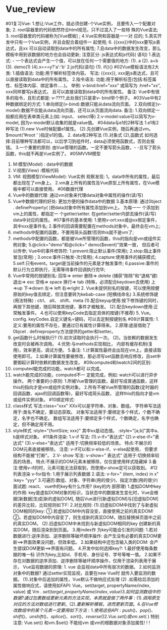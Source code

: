 # Vue_review
#01复习Vue:
   1.想让:Vue工作，就必须创建-个Vue实例， 且要传入一个配置对 象;
   2. root容器里的代码依然符合html规范，只不过混入了一些特 殊的Vue语法;
   3. root容器里的代码被称为[Vue模板] ;
   4.Vue实例和容器是一一对 应的;
   5.真实开发中只有一个Vue实例，并且会配合着组件一 起使用;
   6. {{xxx}}中的xxx要写js表达式，且xx 可以自动读取到data中的所有属性;
   7.且data中的数据发生改变，那么模板中用到该数据的地方也会自动更新;
   注意区分: js表达式和js代码( 语句)
1.表达式: - 一个表达式会产生一个值，可以放在任何一个需要值的地方:
  (1). a
  (2). a+b
  (3). demo(1)
  (4).x===y?'a':'b'
2.js代码(语句)
  (1). if(){}
#02Vue模板语法有2大类:
  1.插值语法:
    功能:用于解析标签体内容。
    写法: {{xxx}}, xxx是js表达式，且可以直接读取到data中的所有属性。
  2.指令语法:
    功能:用于解析标签(包括:标签属性、标签体内容、绑定事件.....)。
    举例: v-bind:href="xxx" 或简写为 :href="xx", xxx同样要写js表达式，
    且可以直接读取到data中的所有属性。
    备注: Vue中有很多的指令，且形式都是: v-????,此处我们只是拿v- bind举个例子。
#03Vue中有2种数据绑定的方式:
  1.单向绑定(v-bind):数据只能从data流向页面。
  2.双向绑定(v-model):数据不仅能从data流向页面，还可以从页面流向data.
备注:
  1.双向绑定一般都应用在表单类元素上(如: input、 select等)
  2.v-model:value可以简写为v-model, 因为v-model默认收集的就是value值。
#04data与e1的2种写法
  1.e1有2种写法
    (1).new Vue时候配置e1属性。
    (2).先创建Vue实例，随后再通过vm。$mount(”#root ' )指定e1的值。
  2. data有2种写法
    (1).对象式
    (2),函数式
    如何选择:目前哪种写法都可以，以后学习到组件时，data必须使用函数式，否则会报错。
3.一个重要的原则:
  由Vue管理的函数。一定不要写箭头函数，- -旦写了箭头函数，this就不再是Vue实例了。
#05MVVM模型
  1. M:模型(Model) : data中的数据
  2. V:视图(View) :模板代码
  3. VM: 视图模型(ViewModel): Vue实例
  观察发现:
    1。data中所有的属性，最后都出现在了vm身上。
    2.vm身上所有的属性及Vue原型上所有属性，在Vue模板中都可以直接使用。
#06数据代理  
  1. Vue中的数据代理:
    通过vm对象来代理data对象中属性的操作(读/写)
  2. Vue中数据代理的好处:
    更加方便的操作data中的数据
  3.基本原理:
    通过0bject . defineProperty( )把data对象中所有属性添加到vm上。
    为每一一 个添加到vm上的属性，都指定一 个getter/setter.
    在getter/setter内部去操作(读/写) data中对应的属性。
#07事件的基本使用:
  1.使用v-ort:xxx或@xx绑定事件，其中xxx是事件名;
  2.事件的回调需要配置在methods对象中，最终会在vm上;
  3. methods中配置的函数，不要用简头函数!否则this就不是vm了;
  4. methods中配置的函数，都是被Vue所管理的函数，this的指向是vm或组件实例对象;
  5.@click="demo"和@click=" demo($event)"效果一致， 但后者可以传参;
  Vue中的事件修饰符:
    1.prevent:阻止默认事件(常用);
    2.stop:阻止事件冒泡(常用) ;
    3.once:事件只触发-次(常用);
    4.capture:使用事件的捕获模式;
    5.self:只有event。target是当前操作的元素是才触发事件;
    6.passive:事件的默认行为立即执行，无需等待事件回调执行完毕;
  1. Vue中常用的按键别名:
      回车=> enter
      删除=> delete (捕获“刚除”和“退格”键)
      退出=> esc
      空格=> space 
      换行=> tab (特殊，必须配合keydown去使用)
      上=>up
      下=>down
      左=> left
      右=>right
    2. Vue未提供别名的按键，可以使用按健原始的key值去绑定，但注意要转为kebab-case (短横线命名)
    3.系统修饰键(用法特殊) : ctrl、 alt、 shift、meta
      (1).配合keyup使用:按下修饰键的同时，再按下其他键，随后释放其他键，事件才被触发。
      (2).配合keydown使用:正常触发事件。
    4.也可以使用keyCode去指定具体的按键(不推荐)
    5. Vue。config. keyCodes.自定义键名=键码，可以去定制按键别名
#08计算属性:
  1.定义:要用的属性不存在，要通过已有属性计算得来。
  2.原理:底层借助了0bjcet . defineproperty方法提供的getter和Isetter。
  3. get函数什么时候执行?
    (1).初次读取时会执行一次。
    (2)。当依赖的数据发生改变时会被再次调用。
  4.优势:与methods实现相比， 内部有缓存机制(复用)，效率更高，调试方便。
  5.备注:
    1.计算属性最终会出现在vm上，直接读取使用即可。
    2.如果计算属性要被修改，那必须写set函数去响应修改，且set中要御起计算时依赖的数据发生改变。
#09computed和lwatch2间的区别:
  1. computed能完成的功能，watch都可 以完成。
  2. watch能完成的功能，computed不一 定能完成，例如: watch可以进行异步操作。
  两个重要的小原则:
    1.所被Vue管理的函数，最好写成普通函数，这样this的指向才是vm或组件实例对象。
    2.所有不被Vue所管理的函数(定时器的回调函数、ajax的回调函数等)，最好写成简头函数，
  这样this的指向才是vm或组件实例对象。
#10绑定样式:
  1. class样式
    写法:class="xxx" XXx可以是字符串、对象、数组。
    字符串写法适用于:类名不确定，要动态获取。
    对象写法适用于:要绑定多个样式，个数不确定，名字也不确定。
    数组写法适用于:要绑定多个样式，个数确定，名字也确定，但不确定用不用。
  2. style样式
    :style="{fontSize; xxx}" 其中xx是动态值。
    :style="[a,b]"其中a、b是样式对象。
#11条件渲染:
  1.v-if
    写法:
      (1).v-if="表达式"
      (2).v-else-if="表达式"
      (3).v-else="表达式”
  适用于:切换频率较低的场景。
  特点:不展示的DOM元素直接被移除。
  注意: v-if可以和:v-else-if、v-else起使用， 但要求结构不能被“打断”。
  2.V- show
    写法: v-show=" 表达式”
    适用于:切换频率较高的场景。
    特点:不展示的DOM元素未被移除，仅仅是使用样式隐藏掉
  3.备注:使用v-if的时，元素可能无法获取到，而使用v-show定可以获取到。
#12列表渲染
  v-for指令:
    1.用于展示列表数据
    2.语法: v-for=" (item, index) in x" :key= "yyy"
    3.可遍历:数组、对象、字符串(用的很少)、指定次数(用的很少)
  面试题: react、 vue中的key有什么作用? (key的内 部原理)
    1.虚拟DOM中key的作用:
      key是虚拟DOM对象的标识，当状态中的数据发生变化时，Vue会根据[新数据]生成[新的虚拟DOM],
      随后Vue进行[新虚拟DOM]与[旧虚拟DOM]的差异比较，比较规则如下F:
    2.对比规则:
      (1).旧虚拟DOM中找到了与新虚拟DOM相同的key: 
        ①.若虚拟DOM中内容没变，直接使用之前的真实DOM!
        ②。若虚拟DOM中内容变了，则生成新的真实DOM，随后替换掉页面中之前的真实DOM。
      (2).旧虚拟DOM中未找到与新虚拟DOM相同的key
        创建新的真实DOM，随后渲染到到页面。
    3.用index作 为key可能会引发的问题:
      1.若对数据进行:逆序添加、逆序删除等破坏顺序操作:
        会产生没有必要的真实DOM更新==>界面效果没问题，但效率低。
      2.如果结构中还包含输入类的DOM:
        会产生错误DOM更新==>界面有问题。
    4.开发中如何选择key?:
      1.最好使用每条数据的唯一标 识作为key,比如id、手机号、身份证号、学号等唯一值。
      2.如果不存在对数据的逆序添加、逆序删除等破坏顺序操作，仅用于渲染列表用于展示，
  Vue监视数据的原理:
    1. vue 会监视data中所有层次的数据。
    2.如何监测对象中的数据? 
      通过setter实现监视，且要在new Vue时 就传入要监测的数据。
        (1).对象中后追加的属性，Vue默认不做响应式处理
        (2) .如需给后添加的属性做响应式，请使用如FAPI: 
      Vue。set(target, propertyName/index, value) 或
      Vm . $set(target, propertyName/ index, value )
    3.如何监测数组中的数据?
      通过包裹数组更新元素的方法实现，本质就是做了两件事: 
        (1).调用原生对应的方法对数组进行更新。
        (2).重新解析模板，进而更新页面。
    4.在Vue修改数组中的某个元素一定要用如 下方法:
      1.使用这些API:push()、pop()、 shift()、 unshift()、 splice()、 sort()、 reverse( )
      2.Vue.set()或vm.$set( )
    特别注意: Vue.set() 和vm.$set() 不能给vm 或vm的根数据对象添加属性! ! !